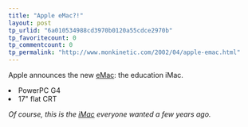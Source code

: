 ```yaml
---
title: "Apple eMac?!"
layout: post
tp_urlid: "6a010534988cd3970b0120a55cdce2970b"
tp_favoritecount: 0
tp_commentcount: 0
tp_permalink: "http://www.monkinetic.com/2002/04/apple-emac.html"
---
```

Apple announces the new <a href="http://www.apple.com/education/emac/">eMac</a>: the education iMac.
<li>PowerPC G4</li>
<li>17&quot; flat CRT</li>

<i>Of course, this is the <a href="http://www.apple.com/iMac/">iMac</a> everyone wanted a few years ago.</i>
